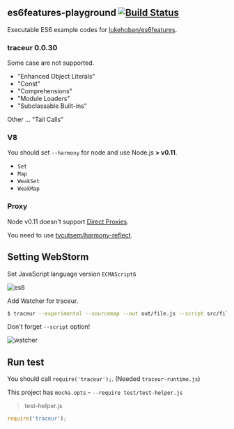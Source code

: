 ## es6features-playground [![Build Status](https://travis-ci.org/azu/es6features-playground.svg)](https://travis-ci.org/azu/es6features-playground)

Executable ES6 example codes for [lukehoban/es6features](https://github.com/lukehoban/es6features "lukehoban/es6features").

### traceur 0.0.30

Some case are not supported.

* "Enhanced Object Literals"
* "Const"
* "Comprehensions"
* "Module Loaders"
* "Subclassable Built-ins"


Other ... "Tail Calls"

### V8

You should set `--harmony` for node and use Node.js **> v0.11**.

* `Set`
* `Map`
* `WeakSet`
* `WeakMap`

### Proxy

Node v0.11 doesn't support  [Direct Proxies](http://wiki.ecmascript.org/doku.php?id=harmony:direct_proxies "Direct Proxies").

You need to use [tvcutsem/harmony-reflect](https://github.com/tvcutsem/harmony-reflect "tvcutsem/harmony-reflect").



## Setting WebStorm

Set JavaScript language version `ECMAScript6`

![es6](http://monosnap.com/image/AjMQVOEm3wNqx2TvIHZAsFlXBLqo99.png)

Add Watcher for traceur.

```sh
$ traceur --experimental --sourcemap --out out/file.js --script src/file.js
```

Don't forget `--script` option!

![watcher](http://monosnap.com/image/qOsIm4q6QVLjUwF5zdQgISjVT2qrKE.png)

## Run test

You should call `require('traceur');`.
(Needed `traceur-runtime.js`)

This project has `mocha.opts` - `--require test/test-helper.js`

> test-helper.js

```js
require('traceur');
```
